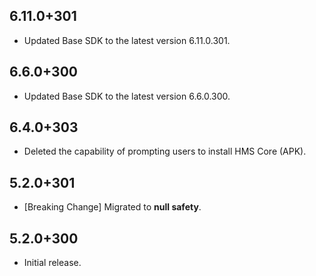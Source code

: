## 6.11.0+301

- Updated Base SDK to the latest version 6.11.0.301.

## 6.6.0+300

- Updated Base SDK to the latest version 6.6.0.300.

## 6.4.0+303

- Deleted the capability of prompting users to install HMS Core (APK).

## 5.2.0+301

- [Breaking Change] Migrated to **null safety**.

## 5.2.0+300

- Initial release.
